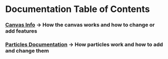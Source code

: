 # Documentation Table of Contents
### [Canvas Info](github.com/MrBacon470/PixelSimulation/docs/canvas.md) -> How the canvas works and how to change or add features
### [Particles Documentation](github.com/MrBacon470/PixelSimulation/docs/pixels.md) -> How particles work and how to add and change them
